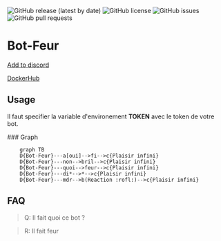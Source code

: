![GitHub release (latest by date)](https://img.shields.io/github/v/release/Efrei-Paul/Bot-Feur)
![GitHub license](https://img.shields.io/github/license/Efrei-Paul/Bot-Feur)
![GitHub issues](https://img.shields.io/github/issues/Efrei-Paul/Bot-Feur)
![GitHub pull requests](https://img.shields.io/github/issues-pr/Efrei-Paul/Bot-Feur)

# Bot-Feur
[Add to discord](https://discord.com/api/oauth2/authorize?client_id=958447495913013258&permissions=137439370304&scope=bot%20applications.commands)

[DockerHub](https://hub.docker.com/repository/docker/efreipaul/bot-feur/general)

## Usage

Il faut specifier la variable d'environement **TOKEN** avec le token de votre bot.

### Graph

```mermaid
    graph TB
    D{Bot-Feur}---a[oui]-->fi-->c{Plaisir infini}
    D{Bot-Feur}---non-->bril-->c{Plaisir infini}
    D{Bot-Feur}---quoi-->feur-->c{Plaisir infini}
    D{Bot-Feur}---di*-->*-->c{Plaisir infini}
    D{Bot-Feur}---mdr-->b(Reaction :rofl:)-->c{Plaisir infini}
```

## FAQ

> Q: Il fait quoi ce bot ?
 
> R: Il fait feur

